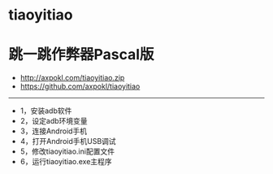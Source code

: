 # tiaoyitiao
跳一跳作弊器Pascal版
=============
* http://axpokl.com/tiaoyitiao.zip
* https://github.com/axpokl/tiaoyitiao
-------------
* 1，安装adb软件
* 2，设定adb环境变量
* 3，连接Android手机
* 4，打开Android手机USB调试
* 5，修改tiaoyitiao.ini配置文件
* 6，运行tiaoyitiao.exe主程序
